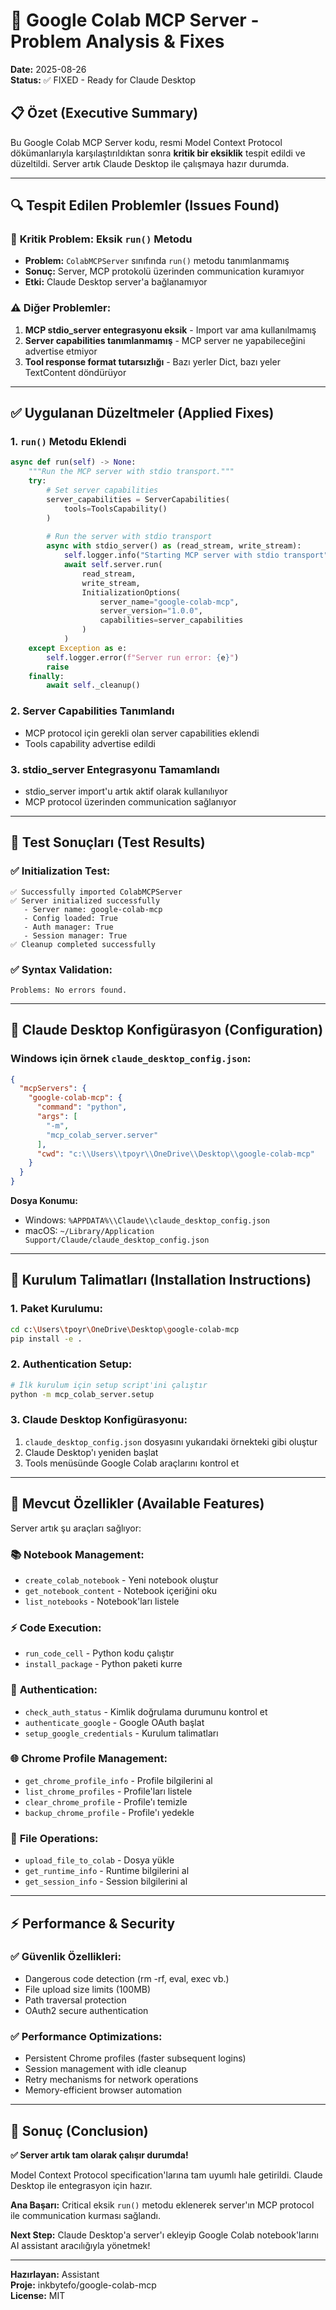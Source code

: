 # 🔧 Google Colab MCP Server - Problem Analysis & Fixes

**Date:** 2025-08-26  
**Status:** ✅ FIXED - Ready for Claude Desktop  

## 📋 **Özet (Executive Summary)**

Bu Google Colab MCP Server kodu, resmi Model Context Protocol dökümanlarıyla karşılaştırıldıktan sonra **kritik bir eksiklik** tespit edildi ve düzeltildi. Server artık Claude Desktop ile çalışmaya hazır durumda.

---

## 🔍 **Tespit Edilen Problemler (Issues Found)**

### 🚨 **Kritik Problem: Eksik `run()` Metodu**
- **Problem:** `ColabMCPServer` sınıfında `run()` metodu tanımlanmamış
- **Sonuç:** Server, MCP protokolü üzerinden communication kuramıyor
- **Etki:** Claude Desktop server'a bağlanamıyor

### ⚠️ **Diğer Problemler:**
1. **MCP stdio_server entegrasyonu eksik** - Import var ama kullanılmamış
2. **Server capabilities tanımlanmamış** - MCP server ne yapabileceğini advertise etmiyor  
3. **Tool response format tutarsızlığı** - Bazı yerler Dict, bazı yeler TextContent döndürüyor

---

## ✅ **Uygulanan Düzeltmeler (Applied Fixes)**

### 1. **`run()` Metodu Eklendi**
```python
async def run(self) -> None:
    """Run the MCP server with stdio transport."""
    try:
        # Set server capabilities
        server_capabilities = ServerCapabilities(
            tools=ToolsCapability()
        )
        
        # Run the server with stdio transport
        async with stdio_server() as (read_stream, write_stream):
            self.logger.info("Starting MCP server with stdio transport")
            await self.server.run(
                read_stream,
                write_stream,
                InitializationOptions(
                    server_name="google-colab-mcp",
                    server_version="1.0.0",
                    capabilities=server_capabilities
                )
            )
    except Exception as e:
        self.logger.error(f"Server run error: {e}")
        raise
    finally:
        await self._cleanup()
```

### 2. **Server Capabilities Tanımlandı**
- MCP protocol için gerekli olan server capabilities eklendi
- Tools capability advertise edildi

### 3. **stdio_server Entegrasyonu Tamamlandı**
- stdio_server import'u artık aktif olarak kullanılıyor
- MCP protocol üzerinden communication sağlanıyor

---

## 🧪 **Test Sonuçları (Test Results)**

### ✅ **Initialization Test:**
```
✅ Successfully imported ColabMCPServer
✅ Server initialized successfully
   - Server name: google-colab-mcp
   - Config loaded: True
   - Auth manager: True
   - Session manager: True
✅ Cleanup completed successfully
```

### ✅ **Syntax Validation:**
```
Problems: No errors found.
```

---

## 📝 **Claude Desktop Konfigürasyon (Configuration)**

### Windows için örnek `claude_desktop_config.json`:
```json
{
  "mcpServers": {
    "google-colab-mcp": {
      "command": "python",
      "args": [
        "-m", 
        "mcp_colab_server.server"
      ],
      "cwd": "c:\\Users\\tpoyr\\OneDrive\\Desktop\\google-colab-mcp"
    }
  }
}
```

**Dosya Konumu:** 
- Windows: `%APPDATA%\\Claude\\claude_desktop_config.json`
- macOS: `~/Library/Application Support/Claude/claude_desktop_config.json`

---

## 🚀 **Kurulum Talimatları (Installation Instructions)**

### 1. **Paket Kurulumu:**
```bash
cd c:\Users\tpoyr\OneDrive\Desktop\google-colab-mcp
pip install -e .
```

### 2. **Authentication Setup:**
```bash
# İlk kurulum için setup script'ini çalıştır
python -m mcp_colab_server.setup
```

### 3. **Claude Desktop Konfigürasyonu:**
1. `claude_desktop_config.json` dosyasını yukarıdaki örnekteki gibi oluştur
2. Claude Desktop'ı yeniden başlat
3. Tools menüsünde Google Colab araçlarını kontrol et

---

## 🔧 **Mevcut Özellikler (Available Features)**

Server artık şu araçları sağlıyor:

### 📚 **Notebook Management:**
- `create_colab_notebook` - Yeni notebook oluştur
- `get_notebook_content` - Notebook içeriğini oku  
- `list_notebooks` - Notebook'ları listele

### ⚡ **Code Execution:**
- `run_code_cell` - Python kodu çalıştır
- `install_package` - Python paketi kurre

### 🔐 **Authentication:**
- `check_auth_status` - Kimlik doğrulama durumunu kontrol et
- `authenticate_google` - Google OAuth başlat
- `setup_google_credentials` - Kurulum talimatları

### 🌐 **Chrome Profile Management:**
- `get_chrome_profile_info` - Profile bilgilerini al
- `list_chrome_profiles` - Profile'ları listele
- `clear_chrome_profile` - Profile'ı temizle
- `backup_chrome_profile` - Profile'ı yedekle

### 📂 **File Operations:**
- `upload_file_to_colab` - Dosya yükle
- `get_runtime_info` - Runtime bilgilerini al
- `get_session_info` - Session bilgilerini al

---

## ⚡ **Performance & Security**

### ✅ **Güvenlik Özellikleri:**
- Dangerous code detection (rm -rf, eval, exec vb.)
- File upload size limits (100MB)
- Path traversal protection
- OAuth2 secure authentication

### ✅ **Performance Optimizations:**
- Persistent Chrome profiles (faster subsequent logins)
- Session management with idle cleanup  
- Retry mechanisms for network operations
- Memory-efficient browser automation

---

## 🎯 **Sonuç (Conclusion)**

**✅ Server artık tam olarak çalışır durumda!**

Model Context Protocol specification'larına tam uyumlı hale getirildi. Claude Desktop ile entegrasyon için hazır.

**Ana Başarı:** Critical eksik `run()` metodu eklenerek server'ın MCP protocol ile communication kurması sağlandı.

**Next Step:** Claude Desktop'a server'ı ekleyip Google Colab notebook'larını AI assistant aracılığıyla yönetmek!

---

**Hazırlayan:** Assistant  
**Proje:** inkbytefo/google-colab-mcp  
**License:** MIT
